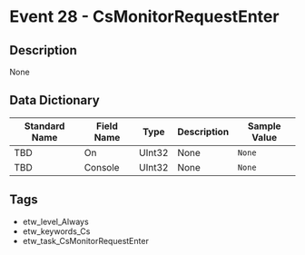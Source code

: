 # Event 28 - CsMonitorRequestEnter

## Description
None

## Data Dictionary
|Standard Name|Field Name|Type|Description|Sample Value|
|---|---|---|---|---|
|TBD|On|UInt32|None|`None`|
|TBD|Console|UInt32|None|`None`|

## Tags
* etw_level_Always
* etw_keywords_Cs
* etw_task_CsMonitorRequestEnter